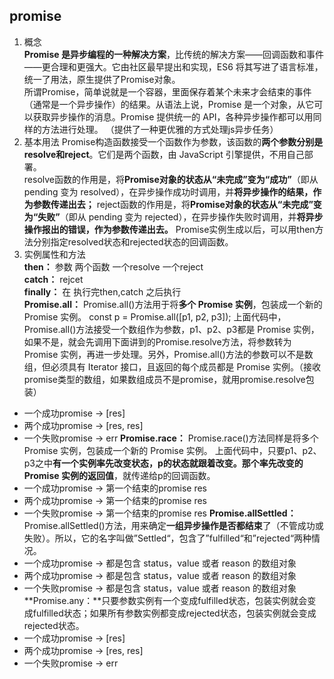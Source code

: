 ## promise
1. 概念  
**Promise 是异步编程的一种解决方案**，比传统的解决方案——回调函数和事件——更合理和更强大。它由社区最早提出和实现，ES6 将其写进了语言标准，统一了用法，原生提供了Promise对象。  
所谓Promise，简单说就是一个容器，里面保存着某个未来才会结束的事件（通常是一个异步操作）的结果。从语法上说，Promise 是一个对象，从它可以获取异步操作的消息。Promise 提供统一的 API，各种异步操作都可以用同样的方法进行处理。  （提供了一种更优雅的方式处理js异步任务）
2. 基本用法
Promise构造函数接受一个函数作为参数，该函数的**两个参数分别是resolve和reject**。它们是两个函数，由 JavaScript 引擎提供，不用自己部署。  
resolve函数的作用是，将**Promise对象的状态从“未完成”变为“成功”**（即从 pending 变为 resolved），在异步操作成功时调用，并**将异步操作的结果，作为参数传递出去；**
reject函数的作用是，将**Promise对象的状态从“未完成”变为“失败”**（即从 pending 变为 rejected），在异步操作失败时调用，并**将异步操作报出的错误，作为参数传递出去。**
Promise实例生成以后，可以用then方法分别指定resolved状态和rejected状态的回调函数。
2. 实例属性和方法  
**then：** 参数 两个函数 一个resolve 一个reject  
**catch：** rejcet  
**finally：** 在 执行完then,catch 之后执行   
**Promise.all：** Promise.all()方法用于将**多个 Promise 实例**，包装成一个新的 Promise 实例。
const p = Promise.all([p1, p2, p3]);
上面代码中，Promise.all()方法接受一个数组作为参数，p1、p2、p3都是 Promise 实例，如果不是，就会先调用下面讲到的Promise.resolve方法，将参数转为 Promise 实例，再进一步处理。另外，Promise.all()方法的参数可以不是数组，但必须具有 Iterator 接口，且返回的每个成员都是 Promise 实例。（接收promise类型的数组，如果数组成员不是promise，就用promise.resolve包装）  
  - 一个成功promise -> [res]
  - 两个成功promise -> [res, res]
  - 一个失败promise -> err
**Promise.race：** Promise.race()方法同样是将多个 Promise 实例，包装成一个新的 Promise 实例。
上面代码中，只要p1、p2、p3之中**有一个实例率先改变状态，p的状态就跟着改变。那个率先改变的 Promise 实例的返回值**，就传递给p的回调函数。
  - 一个成功promise -> 第一个结束的promise res
  - 两个成功promise -> 第一个结束的promise res
  - 一个失败promise -> 第一个结束的promise res
**Promise.allSettled：** Promise.allSettled()方法，用来确定**一组异步操作是否都结束**了（不管成功或失败）。所以，它的名字叫做”Settled“，包含了”fulfilled“和”rejected“两种情况。
  - 一个成功promise -> 都是包含 status，value 或者 reason 的数组对象
  - 两个成功promise -> 都是包含 status，value 或者 reason 的数组对象
  - 一个失败promise -> 都是包含 status，value 或者 reason 的数组对象
**Promise.any：**只要参数实例有一个变成fulfilled状态，包装实例就会变成fulfilled状态；如果所有参数实例都变成rejected状态，包装实例就会变成rejected状态。
  - 一个成功promise -> [res]
  - 两个成功promise -> [res, res]
  - 一个失败promise -> err
